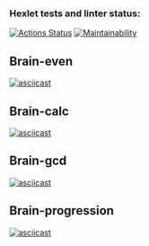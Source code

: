 ### Hexlet tests and linter status:

[![Actions Status](https://github.com/HDNofc/frontend-project-lvl1/workflows/hexlet-check/badge.svg)](https://github.com/HDNofc/frontend-project-lvl1/actions)
[![Maintainability](https://api.codeclimate.com/v1/badges/0ab432b81553929c59a5/maintainability)](https://codeclimate.com/github/HDNofc/frontend-project-lvl1/maintainability)

## Brain-even

[![asciicast](https://asciinema.org/a/7q926Oe9PsHP03GeZU3Hqy9Iu.svg)](https://asciinema.org/a/7q926Oe9PsHP03GeZU3Hqy9Iu)

## Brain-calc

[![asciicast](https://asciinema.org/a/Vrr6RjzhnSJ2v8nnsP45aRrqf.svg)](https://asciinema.org/a/Vrr6RjzhnSJ2v8nnsP45aRrqf)

## Brain-gcd

[![asciicast](https://asciinema.org/a/GMV6BQBkoNVWWDTzKBw9JbjDX.svg)](https://asciinema.org/a/GMV6BQBkoNVWWDTzKBw9JbjDX)

## Brain-progression

[![asciicast](https://asciinema.org/a/H60IarolXfL0X66M60ZLkf1fE.svg)](https://asciinema.org/a/H60IarolXfL0X66M60ZLkf1fE)
